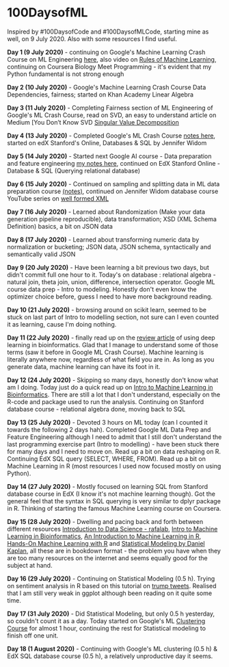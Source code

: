 # 100DaysofML

Inspired by #100DaysofCode and #100DaysofMLCode, starting mine as well, on 9 July 2020.
Also with some resources I find useful.

**Day 1 (9 July 2020)** - continuing on Google's Machine Learning Crash Course on ML Engineering [here](https://developers.google.com/machine-learning), also video on [Rules of Machine Learning](https://developers.google.com/machine-learning/guides/rules-of-ml), continuing on Coursera Biology Meet Programming - it's evident that my Python fundamental is not strong enough

**Day 2 (10 July 2020)** - Google's Machine Learning Crash Course Data Dependencies, fairness; started on Khan Academy Linear Algebra

**Day 3 (11 July 2020)** - Completing Fairness section of ML Engineering of Google's ML Crash Course, read on SVD, an easy to understand article on Medium [You Don’t Know SVD [Singular Value Decomposition](https://towardsdatascience.com/svd-8c2f72e264f)

**Day 4 (13 July 2020)** - Completed Google's ML Crash Course [notes here](https://github.com/ThymeLy/100DaysofML/blob/master/studyNotes/googleML_part3.md), started on edX Stanford's Online, Databases & SQL by Jennifer Widom

**Day 5 (14 July 2020)** - Started next Google AI course - Data preparation and feature engineering [my notes here](github.com/ThymeLy/100DaysofML/blob/master/studyNotes/MLdataprep.md), continued on EdX Stanford Online - Database & SQL (Querying relational database)

**Day 6 (15 July 2020)** - Continued on sampling and splitting data in ML data preparation course [(notes)](https://github.com/ThymeLy/100DaysofML/blob/master/studyNotes/sampling_splitting_data.md), continued on Jennifer Widom database course YouTube series on [well formed XML](https://www.youtube.com/watch?v=aR9aO4o52Eg&list=PLEAYkSg4uSQ0ML-cQSErtoTk2KrUzSZ2c&index=5)  

**Day 7 (16 July 2020)** - Learned about Randomization (Make your data generation pipeline reproducible), data transformation; XSD (XML Schema Definition) basics, a bit on JSON data

**Day 8 (17 July 2020)** - Learned about transforming numeric data by normalization or bucketing; JSON data, JSON schema, syntactically and semantically valid JSON 

**Day 9 (20 July 2020)** - Have been learning a bit previous two days, but didn't commit full one hour to it. Today's on database : relational algebra - natural join, theta join, union, difference, intersection operator. Google ML course data prep - Intro to modeling. Honestly don't even know the optimizer choice before, guess I need to have more background reading.

**Day 10 (21 July 2020)** - browsing around on scikit learn, seemed to be stuck on last part of Intro to modelling section, not sure can I even counted it as learning, cause I'm doing nothing.

**Day 11 (22 July 2020)** - finally read up on the [review article](https://www.nature.com/articles/s41576-019-0122-6#ref-CR161) of using deep learning in bioinformatics. Glad that I manage to understand some of those terms (saw it before in Google ML Crash Course). Machine learning is literally anywhere now, regardless of what field you are in. As long as you generate data, machine learning can have its foot in it. 

**Day 12 (24 July 2020)** - Skipping so many days, honestly don't know what am I doing. Today just do a quick read up on [Intro to Machine Learning in Bioinformatics](https://bioinformatics-training.github.io/intro-machine-learning-2019/index.html). There are still a lot that I don't understand, especially on the R-code and package used to run the analysis. Continuing on Stanford database course - relational algebra done, moving back to SQL

**Day 13 (25 July 2020)** - Devoted 3 hours on ML today (can I counted it towards the following 2 days hah). Completed Google ML Data Prep and Feature Engineering although I need to admit that I still don't understand the last programming exercise part (Intro to modelling) - have been stuck there for many days and I need to move on. Read up a bit on data reshaping on R. Continuing EdX SQL query (SELECT, WHERE, FROM). Read up a bit on Machine Learning in R (most resources I used now focused mostly on using Python).

**Day 14 (27 July 2020)** - Mostly focused on learning SQL from Stanford database course in EdX (I know it's not machine learning though). Got the general feel that the syntax in SQL querying is very similar to dplyr package in R. Thinking of starting the famous Machine Learning course on Coursera.

**Day 15 (28 July 2020)** - Dwelling and pacing back and forth between different resources [Introduction to Data Science - rafalab](https://rafalab.github.io/dsbook/),  [Intro to Machine Learning in Bioinformatics](https://bioinformatics-training.github.io/intro-machine-learning-2019), [An Introduction to Machine Learning in R](https://lgatto.github.io/IntroMachineLearningWithR/index.html), [Hands-On Machine Learning with R](https://bradleyboehmke.github.io/HOML/) and [Statistical Modeling by Daniel Kaplan](https://dtkaplan.github.io/SM2-bookdown/), all these are in bookdown format  - the problem you have when they are too many resources on the internet and seems equally good for the subject at hand.

**Day 16 (29 July 2020)** - Continuing on Statistical Modeling (0.5 h). Trying on sentiment analysis in R based on this tutorial on [trump tweets](http://varianceexplained.org/r/trump-tweets/). Realised that I am still very weak in ggplot although been reading on it quite some time.

**Day 17 (31 July 2020)** - Did Statistical Modeling, but only 0.5 h yesterday, so couldn't count it as a day. Today started on Google's ML [Clustering Course](https://developers.google.com/machine-learning) for almost 1 hour, continuing the rest for Statistical modeling to finish off one unit.

**Day 18 (1 August 2020)** - Continuing with Google's ML clustering (0.5 h) & EdX SQL database course (0.5 h), a relatively unproductive day it seems.
